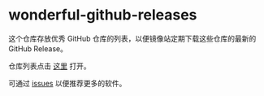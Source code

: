 # wonderful-github-releases

这个仓库存放优秀 GitHub 仓库的列表，以便镜像站定期下载这些仓库的最新的 GitHub Release。

仓库列表点击 [这里](./repos.yaml) 打开。

可通过 [issues](https://github.com/SDU-Mirrors/wonderful-github-releases/issues) 以便推荐更多的软件。
